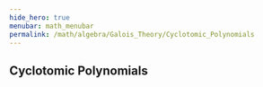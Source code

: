 ```yaml
---
hide_hero: true
menubar: math_menubar
permalink: /math/algebra/Galois_Theory/Cyclotomic_Polynomials
---
```

## Cyclotomic Polynomials